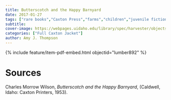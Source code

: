 ```yaml
---
title: Butterscotch and the Happy Barnyard
date: 2017-01-27
tags: ["rare books","Caxton Press","farms","children","juvenile fiction"]
subtitle: 
cover-image: https://webpages.uidaho.edu/library/spec/harvester/objects/butterscotchandthehappybarnyard.jpg
categories: ["Full Caxton Jacket"]
author: Amy J. Thompson
---
```


{% include feature/item-pdf-embed.html objectid="lumber892" %}

# Sources

Charles Morrow Wilson, *Butterscotch and the Happy Barnyard*, (Caldwell, Idaho: Caxton Printers, 1953).